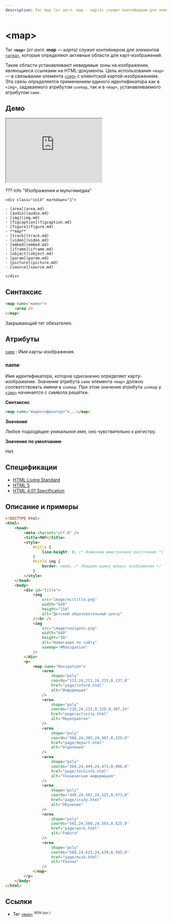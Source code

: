 ```yaml
---
description: Тег map (от англ. map - карта) служит контейнером для элементов area, которые определяют активные области для карт-изображений
---
```


# &lt;map&gt;

Тег **`<map>`** _(от англ. **map** — карта)_ служит контейнером для элементов [`<area>`](area.md), которые определяют активные области для карт-изображений.

Такие области устанавливают невидимые зоны на изображении, являющиеся ссылками на HTML-документы. Цель использования `<map>` — в связывании элемента [`<img>`](img.md) с клиентской картой-изображением. Эта связь определяется применением единого идентификатора как в `<img>`, задаваемого атрибутом `usemap`, так и в `<map>`, устанавливаемого атрибутом `name`.

## Демо

<iframe class="interactive is-tabbed-standard-height" height="200" src="https://interactive-examples.mdn.mozilla.net/pages/tabbed/map.html" title="MDN Web Docs Interactive Example" loading="lazy" data-readystate="complete"></iframe>

??? info "Изображения и мультимедиа"

    <div class="col4" markdown="1">

    - [area](area.md)
    - [audio](audio.md)
    - [img](img.md)
    - [figcaption](figcaption.md)
    - [figure](figure.md)
    - **map**
    - [track](track.md)
    - [video](video.md)
    - [embed](embed.md)
    - [iframe](iframe.md)
    - [object](object.md)
    - [param](param.md)
    - [picture](picture.md)
    - [source](source.md)

    </div>

## Синтаксис

```html
<map name="<имя>">
    <area />
</map>
```

Закрывающий тег обязателен.

## Атрибуты

[`name`](#name)
: Имя карты-изображения.

### name

Имя идентификатора, которое однозначно определяет карту-изображение. Значение атрибута `name` элемента `<map>` должно соответствовать имени в `usemap`. При этом значение атрибута `usemap` у [`<img>`](img.md) начинается с символа решётки.

**Синтаксис**

```html
<map name="<идентификатор>">...</map>
```

**Значения**

Любое подходящее уникальное имя, оно чувствительно к регистру.

**Значение по умолчанию**

Нет.

## Спецификации

-   [HTML Living Standard](https://html.spec.whatwg.org/multipage/embedded-content.html#the-map-element)
-   [HTML 5](http://www.w3.org/TR/html5/embedded-content-0.html#the-map-element)
-   [HTML 4.01 Specification](http://www.w3.org/TR/html401/struct/objects.html#h-13.6.1)

## Описание и примеры

```html
<!DOCTYPE html>
<html>
    <head>
        <meta charset="utf-8" />
        <title>MAP</title>
        <style>
            #title {
                line-height: 0; /* Изменяем межстрочное расстояние */
            }
            #title img {
                border: none; /* Убираем рамку вокруг изображения */
            }
        </style>
    </head>
    <body>
        <div id="title">
            <img
                src="image/ecctitle.png"
                width="640"
                height="158"
                alt="Детский образовательный центр"
            /><br />
            <img
                src="image/navigate.png"
                width="640"
                height="30"
                alt="Навигация по сайту"
                usemap="#Navigation"
            />
        </div>
        <p>
            <map name="Navigation">
                <area
                    shape="poly"
                    coords="113,24,211,24,233,0,137,0"
                    href="page/inform.html"
                    alt="Информация"
                />
                <area
                    shape="poly"
                    coords="210,24,233,0,329,0,307,24"
                    href="page/activity.html"
                    alt="Мероприятия"
                />
                <area
                    shape="poly"
                    coords="304,24,385,24,407,0,329,0"
                    href="page/depart.html"
                    alt="Отделения"
                />
                <area
                    shape="poly"
                    coords="384,24,449,24,473,0,406,0"
                    href="page/techinfo.html"
                    alt="Техническая информация"
                />
                <area
                    shape="poly"
                    coords="449,24,501,24,525,0,473,0"
                    href="page/study.html"
                    alt="Обучение"
                />
                <area
                    shape="poly"
                    coords="501,24,560,24,583,0,525,0"
                    href="page/work.html"
                    alt="Работа"
                />
                <area
                    shape="poly"
                    coords="560,24,615,24,639,0,585,0"
                    href="page/misk.html"
                    alt="Разное"
                />
            </map>
        </p>
    </body>
</html>
```

## Ссылки

-   Тег [`<map>`](https://developer.mozilla.org/ru/docs/Web/HTML/Element/map) <sup><small>MDN (рус.)</small></sup>
